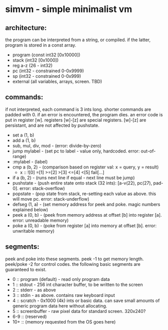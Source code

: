 simvm - simple minimalist vm
============================

architecture:
-------------
the program can be interpreted from a string, or compiled. if the latter, program is stored in a const array.
- program (const int32 [0x10000])
- stack (int32 [0x1000])
- reg a-z (26 - int32)
- pc (int32 - constrained 0-0x9999)
- sp (int32 - constrained 0-0x999)
- external (all variables, arrays, screen. TBD)

commands:
---------
if not interpreted, each command is 3 ints long. shorter commands are padded with 0.
if an error is encountered, the program dies. an error code is put in register [w]. registers [w]-[z] are special registers. [w]-[z] are persistant, and are not affected by pushstate.
- set a (1, b)
- add a (1, b)
- sub, mul, div, mod - (error: divide-by-zero)
- jump mylabel - (set pc to label - value only, hardcoded. error: out-of-range)
- :mylabel - (label)
- cmp a (b, 2) - (comparison based on register val: x = query, y = result)
	- x :: ![0] =[1] >=[2] >[3] <=[4] <[5] fail[...]
- if a (b, 2) - (runs next line if equal - next line must be jump)
- pushstate - (push entire state onto stack (32 ints): [a-v(22), pc(27), pad-0]. error: stack-overflow)
- popstate  - (pop state from stack, re-setting each value as above. this will move pc. error: stack-underflow)
- defseg (1, a) - (set memory address for peek and poke. magic numbers explained below) 
- peek a (0, b) - (peek from memory address at offset [b] into register [a]. error: unreadable memory)
- poke a (0, b) - (poke from register [a] into memory at offset [b]. error: unwritable memory)

segments:
---------
peek and poke into these segments.
peek -1 to get memory length. peek/poke -2 for control codes.
the following basic segments are guaranteed to exist.
- 0 :: program (default) - read only program data
- 1 :: stdout - 256 int character buffer, to be written to the screen
- 2 :: stderr - as above
- 3 :: stdin - as above. contains raw keyboard input
- 4 :: scratch - 0x1000 (4k) ints or basic data. can save small amounts of generic program data here without allocating.
- 5 :: screenbuffer - raw pixel data for standard screen. 320x240?
- 6-9 :: (reserved)
- 10+ :: (memory requested from the OS goes here)

